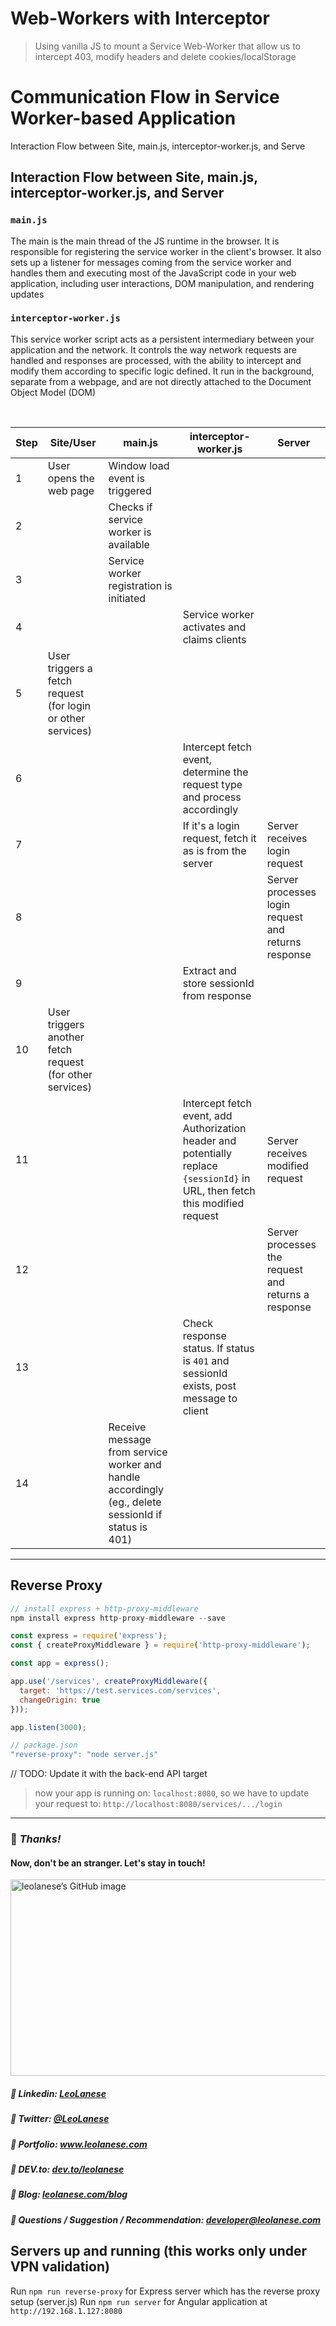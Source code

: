 # Web-Workers with Interceptor

> Using vanilla JS to mount a Service Web-Worker that allow us to intercept 403, modify headers and delete cookies/localStorage



# Communication Flow in Service Worker-based Application

Interaction Flow between Site, main.js, interceptor-worker.js, and Serve

## Interaction Flow between Site, main.js, interceptor-worker.js, and Server

### `main.js` 
The main is the main thread of the JS runtime in the browser. It is responsible for registering the service worker in the client's browser. It also sets up a listener for messages coming from the service worker and handles them and executing most of the JavaScript code in your web application, including user interactions, DOM manipulation, and rendering updates

### `interceptor-worker.js`
This service worker script acts as a persistent intermediary between your application and the network. It controls the way network requests are handled and responses are processed, with the ability to intercept and modify them according to specific logic defined. It run in the background, separate from a webpage, and are not directly attached to the Document Object Model (DOM)


<br />


| Step | Site/User | main.js | interceptor-worker.js | Server |
|------|-----------|---------|-----------------------|--------|
| 1    | User opens the web page | Window load event is triggered |  |  |
| 2    |  | Checks if service worker is available |  |  |
| 3    |  | Service worker registration is initiated |  |  |
| 4    |  |  | Service worker activates and claims clients |  |
| 5    | User triggers a fetch request (for login or other services) |  |  |  |
| 6    |  |  | Intercept fetch event, determine the request type and process accordingly |  |
| 7    |  |  | If it's a login request, fetch it as is from the server | Server receives login request |
| 8    |  |  |  | Server processes login request and returns response |
| 9    |  |  | Extract and store sessionId from response |  |
| 10   | User triggers another fetch request (for other services) |  |  |  |
| 11   |  |  | Intercept fetch event, add Authorization header and potentially replace `{sessionId}` in URL, then fetch this modified request | Server receives modified request |
| 12   |  |  |  | Server processes the request and returns a response |
| 13   |  |  | Check response status. If status is `401` and sessionId exists, post message to client |  |
| 14   |  | Receive message from service worker and handle accordingly (eg., delete sessionId if status is 401) |  |  |


---

## Reverse Proxy

```js
// install express + http-proxy-middleware
npm install express http-proxy-middleware --save
```

```js
const express = require('express');
const { createProxyMiddleware } = require('http-proxy-middleware');

const app = express();

app.use('/services', createProxyMiddleware({ 
  target: 'https://test.services.com/services', 
  changeOrigin: true 
}));

app.listen(3000);
```

```js
// package.json
"reverse-proxy": "node server.js"
```

// TODO: Update it with the back-end API target
> now your app is running on: `localhost:8080`, so we have to update your request to: `http://localhost:8080/services/.../login`


---
### :100: <i>Thanks!</i>
#### Now, don't be an stranger. Let's stay in touch!

<a href="https://github.com/leolanese" target="_blank" rel="noopener noreferrer">
  <img src="https://scastiel.dev/api/image/leolanese?dark&removeLink" alt="leolanese’s GitHub image" width="600" height="314" />
</a>

##### :radio_button: Linkedin: <a href="https://www.linkedin.com/in/leolanese/" target="_blank">LeoLanese</a>
##### :radio_button: Twitter: <a href="https://twitter.com/LeoLanese" target="_blank">@LeoLanese</a>
##### :radio_button: Portfolio: <a href="https://www.leolanese.com" target="_blank">www.leolanese.com</a>
##### :radio_button: DEV.to: <a href="https://www.dev.to/leolanese" target="_blank">dev.to/leolanese</a>
##### :radio_button: Blog: <a href="https://www.leolanese.com/blog" target="_blank">leolanese.com/blog</a>
##### :radio_button: Questions / Suggestion / Recommendation: developer@leolanese.com

## Servers up and running (this works only under VPN validation)

Run `npm run reverse-proxy` for Express server which has the reverse proxy setup (server.js)
Run `npm run server` for Angular application at `http://192.168.1.127:8080`

